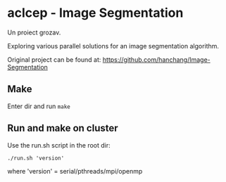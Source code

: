 # aclcep - Image Segmentation
Un proiect grozav.

Exploring various parallel solutions for an image segmentation algorithm.

Original project can be found at:
https://github.com/hanchang/Image-Segmentation

## Make
Enter dir and run `make`

## Run and make on cluster
Use the run.sh script in the root dir:

`./run.sh 'version'`

where 'version' = serial/pthreads/mpi/openmp
